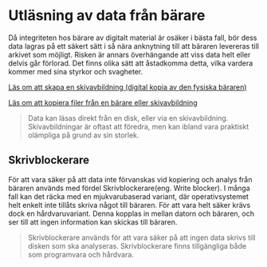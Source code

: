 # Utläsning av data från bärare
Då integriteten hos bärare av digitalt material är osäker i bästa fall, bör dess data lagras på ett säkert sätt i så nära anknytning till att bäraren levereras till arkivet som möjligt. Risken är annars överhängande att viss data helt eller delvis går förlorad. Det finns olika sätt att åstadkomma detta, vilka vardera kommer med sina styrkor och svagheter.

[Läs om att skapa en skivavbildning (digital kopia av den fysiska bäraren)](skivavbildning.md)

[Läs om att kopiera filer från en bärare eller skivavbildning](filkopiering.md)

> Data kan läsas direkt från en disk, eller via en skivavbildning. Skivavbildningar är oftast att föredra, men kan ibland vara praktiskt olämpliga på grund av sin storlek.

## Skrivblockerare
För att vara säker på att data inte förvanskas vid kopiering och analys från bäraren används med fördel Skrivblockerare(eng. Write blocker). I många fall kan det räcka med en mjukvarubaserad variant, där operativsystemet helt enkelt inte tillåts skriva något till bäraren. För att vara helt säker krävs dock en hårdvaruvariant. Denna kopplas in mellan datorn och bäraren, och ser till att ingen information kan skickas till bäraren.

>Skrivblockerare används för att vara säker på att ingen data skrivs till disken som ska analyseras. Skrivblockerare finns tillgängliga både som programvara och hårdvara.